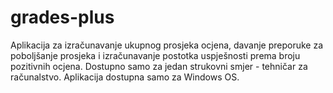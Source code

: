 # grades-plus
Aplikacija za izračunavanje ukupnog prosjeka ocjena, davanje preporuke za poboljšanje prosjeka i izračunavanje postotka uspješnosti prema broju pozitivnih ocjena.
Dostupno samo za jedan strukovni smjer - tehničar za računalstvo.
Aplikacija dostupna samo za Windows OS.
